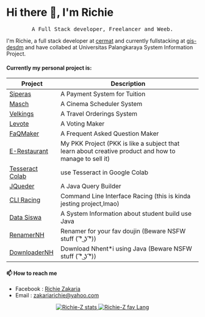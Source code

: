 # Hi there 👋, I'm Richie
<p align="center">
    <samp>A Full Stack developer, Freelancer and  Weeb.</samp>
</p>

I'm Richie, a full stack developer at [cermat](https://cerdasmediatama.com) and currently fullstacking at [gis-desdm](https://gis-desdm.kalteng.tech/) and have collabed at Universitas Palangkaraya System Information Project.

#### Currently my personal project is:

|Project|Description  |
|--|--|
|[Siperas](https://github.com/Richie-Z/siperas) |A Payment System for Tuition|
|[Masch](https://github.com/Richie-Z/masch)|A Cinema Scheduler System|
|[Velkings](https://github.com/Richie-Z/velkings)|A Travel Orderings System|
|[Levote](https://github.com/Richie-Z/levote)|A Voting Maker|
|[FaQMaker](https://github.com/Richie-Z/faq-backend)|A Frequent Asked Question Maker|
|[E-Restaurant](https://github.com/Richie-Z/E-Restaurant)|My PKK Project (PKK is like a subject that learn about creative product and how to manage to sell it)|
|[Tesseract Colab](https://github.com/Richie-Z/tessearctCOLAB) |use Tesseract in Google Colab|
|[JQueder](https://github.com/Richie-Z/Jquder) |A Java Query Builder|
|[CLI Racing](https://github.com/Richie-Z/cli-racing)|Command Line Interface Racing (this is kinda jesting project,lmao)|
|[Data Siswa](https://github.com/Richie-Z/data-siswa)| A System Information about student build use Java|
|[RenamerNH](https://github.com/Richie-Z/renamer-nhent)|Renamer for your fav doujin (Beware NSFW stuff ( ͡° ͜ʖ ͡°)) |
|[DownloaderNH](https://github.com/Richie-Z/DownloaderNH-Java)| Download Nhent*i using Java (Beware NSFW stuff ( ͡° ͜ʖ ͡°)) | 


#### 📫 How to reach me

 - Facebook : [Richie Zakaria](https://web.facebook.com/richie.zakaria.1/)
 - Email : [zakariarichie@yahoo.com](mailto:zakariarichie@yahoo.com)

<p align="center">
    <a href="https://github.com/richie-z">
        <img alt="Richie-Z stats" src="https://github-readme-stats.vercel.app/api?username=Richie-Z&count_private=true&show_icons=true&hide_title=true&include_all_commits=true">
          <img alt="Richie-Z fav Lang" src="https://github-readme-stats.vercel.app/api/top-langs/?username=Richie-Z&show_icons=true&count_private=true">
    </a>
</p>

<!--
**Richie-Z/Richie-Z** is a ✨ _special_ ✨ repository because its `README.md` (this file) appears on your GitHub profile.

Here are some ideas to get you started:

- 🔭 I’m currently working on
- 🌱 I’m currently learning ...
- 👯 I’m looking to collaborate on ...
- 🤔 I’m looking for help with ...
- 💬 Ask me about ...
- 📫 How to reach me: ...
- 😄 Pronouns: ...
- ⚡ Fun fact: ...
<img src="https://github-readme-stats.vercel.app/api/top-langs/?username=Richie-Z&show_icons=true&theme=vue">
-->
